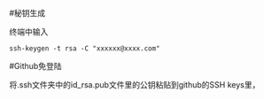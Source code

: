 #秘钥生成

终端中输入
```language
ssh-keygen -t rsa -C "xxxxxx@xxxx.com"
```

#Github免登陆

将.ssh文件夹中的id_rsa.pub文件里的公钥粘贴到github的SSH keys里，

